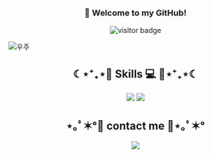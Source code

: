 <h3 align="center">👋 Welcome to my GitHub!</h3>

<p align="center">
  <img src="https://visitor-badge.laobi.icu/badge?page_id=doithun" alt="visitor badge"/>
</p>
 
![우주](https://user-images.githubusercontent.com/50413112/105368338-c5250000-5c44-11eb-9a01-5a8c95186bba.jpg)

<h2 align="center">☾⋆⁺₊⋆💙 Skills 💻 💙⋆⁺₊⋆☾</h2>

<p align="center">
<img src="https://img.shields.io/badge/data.ai-000000?style=flat-square&logo=data.ai&logoColor=white"/></a>
<img src="https://img.shields.io/badge/Python-3776AB?style=flat-square&logo=Python&logoColor=white"/></a>  
</p>

<p align="center">
</p>

<h2 align="center">⋆｡ﾟ✶°💜 contact me 💜⋆｡ﾟ✶°</h2>

<p align="center"><!--<a href="https://wonjongah.tistory.com/"><img src="https://img.shields.io/badge/My tech blog-A9BCF5?style=flat-square&logo=Undertale&logoColor=white&link=https://www.naver.com/"/></a>--!> 
<a href="mailto:sanghunlee1995@gmail.com"><img src="https://img.shields.io/badge/Gmail-D0A9F5?style=flat-square&logo=Gmail&logoColor=white&link=mailto:sanghunlee1995@gmail.com"/></a></p>
